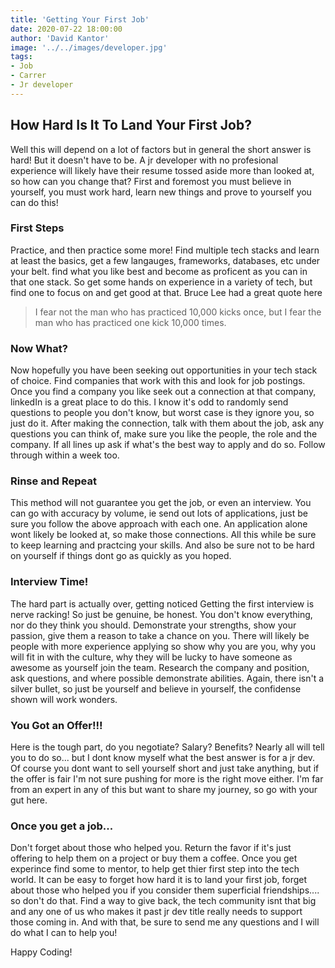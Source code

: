 ```yaml
---
title: 'Getting Your First Job'
date: 2020-07-22 18:00:00
author: 'David Kantor'
image: '../../images/developer.jpg'
tags:
- Job
- Carrer
- Jr developer
---
```


## How Hard Is It To Land Your First Job?
Well this will depend on a lot of factors but in general the short answer is hard! But it doesn't have to be. A jr developer with no profesional experience will likely have their resume tossed aside more than looked at, so how can you change that? First and foremost you must believe in yourself, you must work hard, learn new things and prove to yourself you can do this!

### First Steps
Practice, and then practice some more! Find multiple tech stacks and learn at least the basics, get a few langauges, frameworks, databases, etc under your belt. find what you like best and become as proficent as you can in that one stack. So get some hands on experience in a variety of tech, but find one to focus on and get good at that. Bruce Lee had a great quote here
> I fear not the man who has practiced 10,000 kicks once, but I fear the man who has practiced one kick 10,000 times. 

### Now What?
Now hopefully you have been seeking out opportunities in your tech stack of choice. Find companies that work with this and look for job postings. Once you find a company you like seek out a connection at that company, linkedIn is a great place to do this. I know it's odd to randomly send questions to people you don't know, but worst case is they ignore you, so just do it. After making the connection, talk with them about the job, ask any questions you can think of, make sure you like the people, the role and the company. If all lines up ask if what's the best way to apply and do so. Follow through within a week too.

### Rinse and Repeat
This method will not guarantee you get the job, or even an interview. You can go with accuracy by volume, ie send out lots of applications, just be sure you follow the above approach with each one. An application alone wont likely be looked at, so make those connections. All this while be sure to keep learning and practcing your skills. And also be sure not to be hard on yourself if things dont go as quickly as you hoped.

### Interview Time!
The hard part is actually over, getting noticed Getting the first interview is nerve racking! So just be genuine, be honest. You don't know everything, nor do they think you should. Demonstrate your strengths, show your passion, give them a reason to take a chance on you. There will likely be people with more experience applying so show why you are you, why you will fit in with the culture, why they will be lucky to have someone as awesome as yourself join the team. Research the company and position, ask questions, and where possible demonstrate abilities. Again, there isn't a silver bullet, so just be yourself and believe in yourself, the confidense shown will work wonders.

### You Got an Offer!!!
Here is the tough part, do you negotiate? Salary? Benefits? Nearly all will tell you to do so... but I dont know myself what the best answer is for a jr dev. Of course you dont want to sell yourself short and just take anything, but if the offer is fair I'm not sure pushing for more is the right move either. I'm far from an expert in any of this but want to share my journey, so go with your gut here.

### Once you get a job...
Don't forget about those who helped you. Return the favor if it's just offering to help them on a project or buy them a coffee. Once you get experince find some to mentor, to help get thier first step into the tech world. It can be easy to forget how hard it is to land your first job, forget about those who helped you if you consider them superficial friendships.... so don't do that. Find a way to give back, the tech community isnt that big and any one of us who makes it past jr dev title really needs to support those coming in. And with that, be sure to send me any questions and I will do what I can to help you!

Happy Coding!